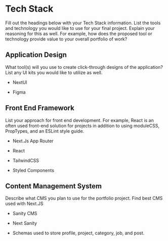 # Tech Stack

Fill out the headings below with your Tech Stack information. List the tools and technology you would like to use for your final project. Explain your reasoning for this as well. For example, how does the proposed tool or technology provide value to your overall portfolio of work?

## Application Design

What tool(s) will you use to create click-through designs of the application? List any UI kits you would like to utilize as well.

- NextUI

- Figma

## Front End Framework

List your approach for front end development. For example, React is an often used front-end solution for projects in addition to using moduleCSS, PropTypes, and an ESLint style guide.

- Next.Js App Router

- React

- TailwindCSS

- Styled Components

## Content Management System

Describe what CMS you plan to use for the portfolio project. Find best CMS used with Next.JS

- Sanity CMS

- Next Sanity

- Schemas used to store profile, project, category, job, and post.
